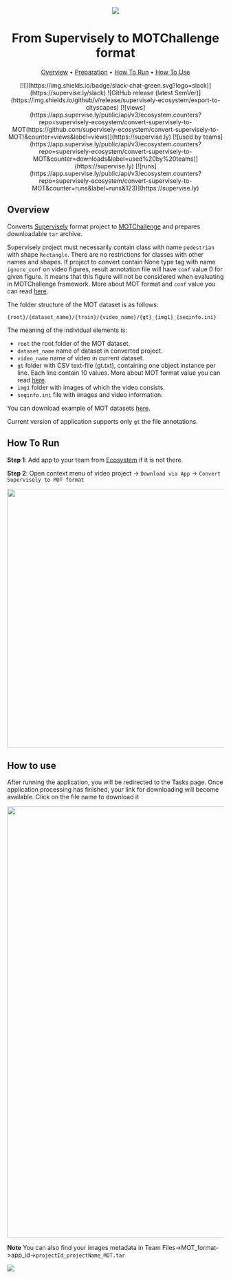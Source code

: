 <div align="center" markdown>

<img src="https://i.imgur.com/EWqvYLb.png"/>


# From Supervisely to MOTChallenge format


<p align="center">
  <a href="#Overview">Overview</a> •
  <a href="#Preparation">Preparation</a> •
  <a href="#How-To-Run">How To Run</a> •
  <a href="#How-To-Use">How To Use</a>
</p>
[![](https://img.shields.io/badge/slack-chat-green.svg?logo=slack)](https://supervise.ly/slack)
![GitHub release (latest SemVer)](https://img.shields.io/github/v/release/supervisely-ecosystem/export-to-cityscapes)
[![views](https://app.supervise.ly/public/api/v3/ecosystem.counters?repo=supervisely-ecosystem/convert-supervisely-to-MOT(https://github.com/supervisely-ecosystem/convert-supervisely-to-MOT)&counter=views&label=views)](https://supervise.ly)
[![used by teams](https://app.supervise.ly/public/api/v3/ecosystem.counters?repo=supervisely-ecosystem/convert-supervisely-to-MOT&counter=downloads&label=used%20by%20teams)](https://supervise.ly)
[![runs](https://app.supervise.ly/public/api/v3/ecosystem.counters?repo=supervisely-ecosystem/convert-supervisely-to-MOT&counter=runs&label=runs&123)](https://supervise.ly)

</div>

## Overview

Converts [Supervisely](https://docs.supervise.ly/data-organization/00_ann_format_navi) format project to [MOTChallenge](https://motchallenge.net/) and prepares downloadable `tar` archive. 

Supervisely project must necessarily contain class with name `pedestrian` with shape `Rectangle`. There are no restrictions for classes with other names and shapes. If project to convert contain None type tag with name `ignore_conf` on video figures, result annotation file will have `conf` value 0 for given figure. It means that this figure will not be considered when evaluating in MOTChallenge framework. More about MOT format and `conf` value you can read [here](https://motchallenge.net/instructions/).

The folder structure of the MOT dataset is as follows:

```
{root}/{dataset_name}/{train}/{video_name}/{gt}_{img1}_{seqinfo.ini}
```

The meaning of the individual elements is:

- `root` the root folder of the MOT dataset.
- `dataset_name` name of dataset in converted project.
- `video_name` name of video in current dataset.
- `gt` folder with CSV text-file (gt.txt), containing one object instance per line. Each line contain 10 values. More about MOT format value you can read  [here](https://motchallenge.net/instructions/).
- `img1` folder with images of which the video consists.
- `seqinfo.ini` file with images and video information.



You can download example of MOT datasets [here](https://motchallenge.net/data/MOT15/).

Current version of application supports only `gt` the file annotations.





## How To Run 
**Step 1**: Add app to your team from [Ecosystem](https://ecosystem.supervise.ly/apps/convert-supervisely-to-cityscapes-format) if it is not there.

**Step 2**: Open context menu of video project -> `Download via App` -> `Convert Supervisely to MOT format` 

<img src="https://i.imgur.com/79Et8F1.png" width="600px"/>


## How to use
After running the application, you will be redirected to the Tasks page. Once application processing has finished, your link for downloading will become available. Click on the file name to download it

<img src="https://i.imgur.com/YjLs8O5.png" width="1000px"/>

**Note** You can also find your images metadata in Team Files->MOT_format->app_id->`projectId_projectName_MOT.tar`

<img src="https://i.imgur.com/N3KQkoj.png"/>